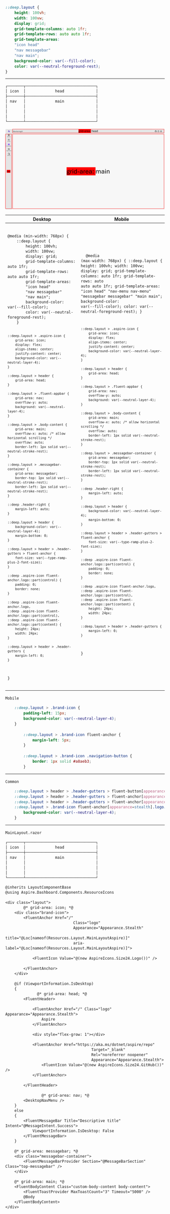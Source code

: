 ```css
::deep.layout {
    height: 100vh;
    width: 100vw;
    display: grid;
    grid-template-columns: auto 1fr;
    grid-template-rows: auto auto 1fr;
    grid-template-areas:
    "icon head"
    "nav messagebar"
    "nav main";
    background-color: var(--fill-color);
    color: var(--neutral-foreground-rest);
}
```

---

```
┌───────┬───────────────────────────────┐
│ icon  │             head              │
├───────┼───────────────────────────────┤
│ nav   │             main              │
│       │                               │
│       │                               │
│       │                               │
└───────┴───────────────────────────────┘
```

![Aspire Dashboard LayoutMain](../../Aspire.Dashboard/img/Aspire-UI-MainLayout.png)

<table>
    <thead>
        <tr>
            <th>Desktop</th>
            <th>Mobile</th>
        </tr>
    </thead>
    <tbody>
        <tr>
            <td>
                <pre>
                    <code class="language-css">
@media (min-width: 768px) {
    ::deep.layout {
        height: 100vh;
        width: 100vw;
        display: grid;
        grid-template-columns: auto 1fr;
        grid-template-rows: auto auto 1fr;
        grid-template-areas:
        "icon head"
        "nav messagebar"
        "nav main";
        background-color: var(--fill-color);
        color: var(--neutral-foreground-rest);
    }

    ::deep.layout > .aspire-icon {
        grid-area: icon;
        display: flex;
        align-items: center;
        justify-content: center;
        background-color: var(--neutral-layer-4);
    }

    ::deep.layout > header {
        grid-area: head;
    }

    ::deep.layout > .fluent-appbar {
        grid-area: nav;
        overflow-y: auto;
        background: var(--neutral-layer-4);
    }

    ::deep.layout > .body-content {
        grid-area: main;
        overflow-x: auto; /* allow horizontal scrolling */
        overflow: auto;
        border-left: 1px solid var(--neutral-stroke-rest);
    }

    ::deep.layout > .messagebar-container {
        grid-area: messagebar;
        border-top: 1px solid var(--neutral-stroke-rest);
        border-left: 1px solid var(--neutral-stroke-rest);
    }

    ::deep .header-right {
        margin-left: auto;
    }

    ::deep.layout > header {
        background-color: var(--neutral-layer-4);
        margin-bottom: 0;
    }

    ::deep.layout > header > .header-gutters > fluent-anchor {
        font-size: var(--type-ramp-plus-2-font-size);
    }

    ::deep .aspire-icon fluent-anchor.logo::part(control) {
        padding: 0;
        border: none;
    }

    ::deep .aspire-icon fluent-anchor.logo,
    ::deep .aspire-icon fluent-anchor.logo::part(control),
    ::deep .aspire-icon fluent-anchor.logo::part(content) {
        height: 24px;
        width: 24px;
    }

    ::deep.layout > header > .header-gutters {
        margin-left: 0;
    }
}
                    </code>
                </pre>
            </td>
            <td>
                <pre>
                    <code class="language-css">
@media (max-width: 768px) {
    ::deep.layout {
        height: 100vh;
        width: 100vw;
        display: grid;
        grid-template-columns: auto 1fr;
        grid-template-rows: auto auto auto 1fr;
        grid-template-areas:
        "icon head"
        "nav-menu nav-menu"
        "messagebar messagebar"
        "main main";
        background-color: var(--fill-color);
        color: var(--neutral-foreground-rest);
    }

    ::deep.layout > .aspire-icon {
        grid-area: icon;
        display: flex;
        align-items: center;
        justify-content: center;
        background-color: var(--neutral-layer-4);
    }

    ::deep.layout > header {
        grid-area: head;
    }

    ::deep.layout > .fluent-appbar {
        grid-area: nav;
        overflow-y: auto;
        background: var(--neutral-layer-4);
    }

    ::deep.layout > .body-content {
        grid-area: main;
        overflow-x: auto; /* allow horizontal scrolling */
        overflow: auto;
        border-left: 1px solid var(--neutral-stroke-rest);
    }

    ::deep.layout > .messagebar-container {
        grid-area: messagebar;
        border-top: 1px solid var(--neutral-stroke-rest);
        border-left: 1px solid var(--neutral-stroke-rest);
    }

    ::deep .header-right {
        margin-left: auto;
    }

    ::deep.layout > header {
        background-color: var(--neutral-layer-4);
        margin-bottom: 0;
    }

    ::deep.layout > header > .header-gutters > fluent-anchor {
        font-size: var(--type-ramp-plus-2-font-size);
    }

    ::deep .aspire-icon fluent-anchor.logo::part(control) {
        padding: 0;
        border: none;
    }

    ::deep .aspire-icon fluent-anchor.logo,
    ::deep .aspire-icon fluent-anchor.logo::part(control),
    ::deep .aspire-icon fluent-anchor.logo::part(content) {
        height: 24px;
        width: 24px;
    }

    ::deep.layout > header > .header-gutters {
        margin-left: 0;
    }
}
                    </code>
                </pre>
            </td>
        </tr>
    </tbody>
</table>

`Mobile`
```css
    ::deep.layout > .brand-icon {
        padding-left: 15px;
        background-color: var(--neutral-layer-4);
    }

        ::deep.layout > .brand-icon fluent-anchor {
            margin-left: 5px;
        }

        ::deep.layout > .brand-icon .navigation-button {
            border: 1px solid #a8aeb3;
        }
```

---

`Common`

```css
    ::deep.layout > header > .header-gutters > fluent-button[appearance=stealth]:not(:hover)::part(control),
    ::deep.layout > header > .header-gutters > fluent-anchor[appearance=stealth]:not(:hover)::part(control),
    ::deep.layout > header > .header-gutters > fluent-anchor[appearance=stealth].logo::part(control),
    ::deep.layout > .brand-icon fluent-anchor[appearance=stealth].logo::part(control) {
        background-color: var(--neutral-layer-4);
    }
```

---

`MainLayout.razor`

```
┌───────┬───────────────────────────────┐
│ icon  │             head              │
├───────┼───────────────────────────────┤
│ nav   │             main              │
│       │                               │
│       │                               │
│       │                               │
└───────┴───────────────────────────────┘
```

```razor
@inherits LayoutComponentBase
@using Aspire.Dashboard.Components.ResourceIcons

<div class="layout">
        @* grid-area: icon; *@
	<div class="brand-icon">
		<FluentAnchor Href="/"
                              Class="logo"
                              Appearance="Appearance.Stealth"
                              title="@Loc[nameof(Resources.Layout.MainLayoutAspire)]"
                              aria-label="@Loc[nameof(Resources.Layout.MainLayoutAspire)]">

			<FluentIcon Value="@(new AspireIcons.Size24.Logo())" />

		</FluentAnchor>
	</div>

	@if (ViewportInformation.IsDesktop)
	{
              @* grid-area: head; *@
		<FluentHeader>

			<FluentAnchor Href="/" Class="logo" Appearance="Appearance.Stealth">
				Aspire
			</FluentAnchor>

			<div style="flex-grow: 1"></div>

			<FluentAnchor Href="https://aka.ms/dotnet/aspire/repo"
                                      Target="_blank"
                                      Rel="noreferrer noopener"
                                      Appearance="Appearance.Stealth">
				<FluentIcon Value="@(new AspireIcons.Size24.GitHub())" />
			</FluentAnchor>

		</FluentHeader>

                @* grid-area: nav; *@
		<DesktopNavMenu />
	}
	else
	{
		<FluentMessageBar Title="Descriptive title" Intent="@MessageIntent.Success">
			ViewportInformation.IsDesktop: False
		</FluentMessageBar>
	}

	@* grid-area: messagebar; *@
	<div class="messagebar-container">
		<FluentMessageBarProvider Section="@MessageBarSection" Class="top-messagebar" />
	</div>

	@* grid-area: main; *@
	<FluentBodyContent Class="custom-body-content body-content">
		<FluentToastProvider MaxToastCount="3" Timeout="5000" />
		@Body
	</FluentBodyContent>
</div>
```
